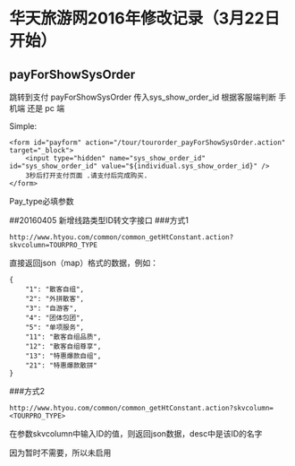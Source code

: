# 华天旅游网2016年修改记录（3月22日开始）

## payForShowSysOrder
跳转到支付 payForShowSysOrder  传入sys_show_order_id  根据客服端判断 手机端 还是 pc 端

Simple:
```
<form id="payform" action="/tour/tourorder_payForShowSysOrder.action" target="_block">
    <input type="hidden" name="sys_show_order_id" id="sys_show_order_id" value="${individual.sys_show_order_id}" />
    3秒后打开支付页面 .请支付后完成购买.
</form>
```
Pay_type必填参数


##20160405 新增线路类型ID转文字接口
###方式1
```
http://www.htyou.com/common/common_getHtConstant.action?skvcolumn=TOURPRO_TYPE
```

直接返回json（map）格式的数据，例如：
```
{
    "1": "散客自组",
    "2": "外拼散客",
    "3": "自游客",
    "4": "团体包团",
    "5": "单项服务",
    "11": "散客自组品质",
    "12": "散客自组尊享",
    "13": "特惠爆款自组",
    "21": "特惠爆款散拼"
}
```

###方式2
```
http://www.htyou.com/common/common_getHtConstant.action?skvcolumn=<TOURPRO_TYPE>
```
在参数skvcolumn中输入ID的值，则返回json数据，desc中是该ID的名字

因为暂时不需要，所以未启用